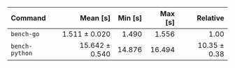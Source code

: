 | Command | Mean [s] | Min [s] | Max [s] | Relative |
|:---|---:|---:|---:|---:|
| `bench-go` | 1.511 ± 0.020 | 1.490 | 1.556 | 1.00 |
| `bench-python` | 15.642 ± 0.540 | 14.876 | 16.494 | 10.35 ± 0.38 |
